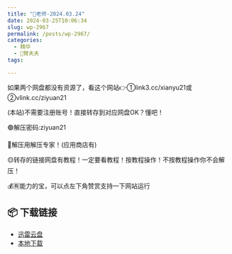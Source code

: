 ```yaml
---
title: "🌸老师-2024.03.24"
date: 2024-03-25T10:06:34
slug: wp-2967
permalink: /posts/wp-2967/
categories:
  - 精华
  - 🌸臂夫夫
tags:

---
```


如果两个网盘都没有资源了，看这个网站👉①link3.cc/xianyu21或②vlink.cc/ziyuan21

(本站)不需要注册账号！直接转存到对应网盘OK？懂吧！

🟢解压密码:ziyuan21

🔵解压用解压专家！(应用商店有)

🟡转存的链接网盘有教程！一定要看教程！按教程操作！不按教程操作你不会解压！

💰🈶能力的宝，可以点左下角赞赏支持一下网站运行

## 📦 下载链接
- [迅雷云盘](https://blziyuan21.com/pay-download/2967?key=d362de72c2&down_id=0)
- [本地下载](https://blziyuan21.com/pay-download/2967?key=d362de72c2&down_id=1)

